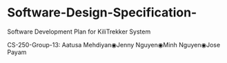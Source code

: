# Software-Design-Specification-
Software Development Plan for KiliTrekker System

CS-250-Group-13: Aatusa Mehdiyan◉Jenny Nguyen◉Minh Nguyen◉Jose Payam
